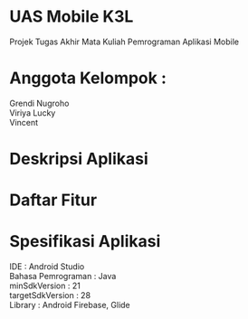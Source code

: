 # UAS Mobile K3L
Projek Tugas Akhir Mata Kuliah Pemrograman Aplikasi Mobile


# Anggota Kelompok :
Grendi Nugroho <br>
Viriya Lucky <br>
Vincent

# Deskripsi Aplikasi

# Daftar Fitur

# Spesifikasi Aplikasi
IDE : Android Studio <br>
Bahasa Pemrograman : Java <br>
minSdkVersion : 21 <br>
targetSdkVersion : 28 <br>
Library : Android Firebase, Glide
